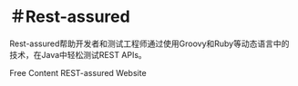 # ＃Rest-assured

Rest-assured帮助开发者和测试工程师通过使用Groovy和Ruby等动态语言中的技术，在Java中轻松测试REST APIs。

<ResourceGroupTitle>Free Content</ResourceGroupTitle>
<BadgeLink colorScheme='blue' badgeText='Official Website' href='https://rest-assured.io'>REST-assured Website</BadgeLink>
